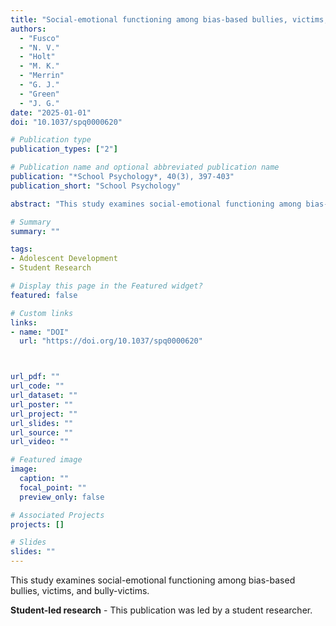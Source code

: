 ```yaml
---
title: "Social-emotional functioning among bias-based bullies, victims, and bully-victims (Student-led research)"
authors:
  - "Fusco"
  - "N. V."
  - "Holt"
  - "M. K."
  - "Merrin"
  - "G. J."
  - "Green"
  - "J. G."
date: "2025-01-01"
doi: "10.1037/spq0000620"

# Publication type
publication_types: ["2"]

# Publication name and optional abbreviated publication name
publication: "*School Psychology*, 40(3), 397-403"
publication_short: "School Psychology"

abstract: "This study examines social-emotional functioning among bias-based bullies, victims, and bully-victims."

# Summary
summary: ""

tags:
- Adolescent Development
- Student Research

# Display this page in the Featured widget?
featured: false

# Custom links
links:
- name: "DOI"
  url: "https://doi.org/10.1037/spq0000620"



url_pdf: ""
url_code: ""
url_dataset: ""
url_poster: ""
url_project: ""
url_slides: ""
url_source: ""
url_video: ""

# Featured image
image:
  caption: ""
  focal_point: ""
  preview_only: false

# Associated Projects
projects: []

# Slides
slides: ""
---
```


This study examines social-emotional functioning among bias-based bullies, victims, and bully-victims.

**Student-led research** - This publication was led by a student researcher.
